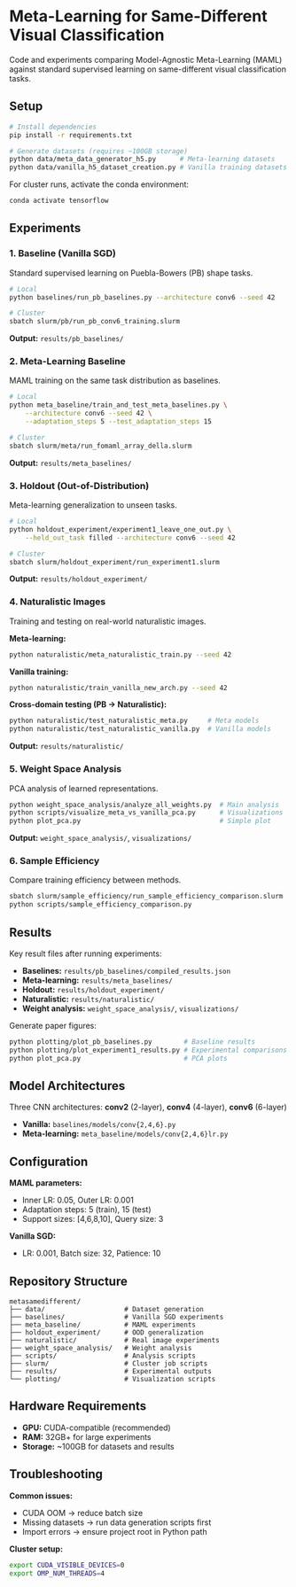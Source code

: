 # Meta-Learning for Same-Different Visual Classification

Code and experiments comparing Model-Agnostic Meta-Learning (MAML) against standard supervised learning on same-different visual classification tasks.

## Setup

```bash
# Install dependencies
pip install -r requirements.txt

# Generate datasets (requires ~100GB storage)
python data/meta_data_generator_h5.py      # Meta-learning datasets
python data/vanilla_h5_dataset_creation.py # Vanilla training datasets
```

For cluster runs, activate the conda environment:
```bash
conda activate tensorflow
```

## Experiments

### 1. Baseline (Vanilla SGD)

Standard supervised learning on Puebla-Bowers (PB) shape tasks.

```bash
# Local
python baselines/run_pb_baselines.py --architecture conv6 --seed 42

# Cluster  
sbatch slurm/pb/run_pb_conv6_training.slurm
```

**Output:** `results/pb_baselines/`

### 2. Meta-Learning Baseline

MAML training on the same task distribution as baselines.

```bash
# Local
python meta_baseline/train_and_test_meta_baselines.py \
    --architecture conv6 --seed 42 \
    --adaptation_steps 5 --test_adaptation_steps 15

# Cluster
sbatch slurm/meta/run_fomaml_array_della.slurm
```

**Output:** `results/meta_baselines/`

### 3. Holdout (Out-of-Distribution)

Meta-learning generalization to unseen tasks.

```bash
# Local
python holdout_experiment/experiment1_leave_one_out.py \
    --held_out_task filled --architecture conv6 --seed 42

# Cluster
sbatch slurm/holdout_experiment/run_experiment1.slurm
```

**Output:** `results/holdout_experiment/`

### 4. Naturalistic Images

Training and testing on real-world naturalistic images.

**Meta-learning:**
```bash
python naturalistic/meta_naturalistic_train.py --seed 42
```

**Vanilla training:**
```bash
python naturalistic/train_vanilla_new_arch.py --seed 42
```

**Cross-domain testing (PB → Naturalistic):**
```bash
python naturalistic/test_naturalistic_meta.py     # Meta models
python naturalistic/test_naturalistic_vanilla.py  # Vanilla models
```

**Output:** `results/naturalistic/`

### 5. Weight Space Analysis

PCA analysis of learned representations.

```bash
python weight_space_analysis/analyze_all_weights.py  # Main analysis
python scripts/visualize_meta_vs_vanilla_pca.py      # Visualizations
python plot_pca.py                                   # Simple plot
```

**Output:** `weight_space_analysis/`, `visualizations/`

### 6. Sample Efficiency

Compare training efficiency between methods.

```bash
sbatch slurm/sample_efficiency/run_sample_efficiency_comparison.slurm
python scripts/sample_efficiency_comparison.py
```

## Results

Key result files after running experiments:

- **Baselines:** `results/pb_baselines/compiled_results.json`
- **Meta-learning:** `results/meta_baselines/`
- **Holdout:** `results/holdout_experiment/`
- **Naturalistic:** `results/naturalistic/`
- **Weight analysis:** `weight_space_analysis/`, `visualizations/`

Generate paper figures:
```bash
python plotting/plot_pb_baselines.py        # Baseline results
python plotting/plot_experiment1_results.py # Experimental comparisons
python plot_pca.py                          # PCA plots
```

## Model Architectures

Three CNN architectures: **conv2** (2-layer), **conv4** (4-layer), **conv6** (6-layer)

- **Vanilla:** `baselines/models/conv{2,4,6}.py`
- **Meta-learning:** `meta_baseline/models/conv{2,4,6}lr.py`

## Configuration

**MAML parameters:**
- Inner LR: 0.05, Outer LR: 0.001
- Adaptation steps: 5 (train), 15 (test)
- Support sizes: [4,6,8,10], Query size: 3

**Vanilla SGD:**
- LR: 0.001, Batch size: 32, Patience: 10

## Repository Structure

```
metasamedifferent/
├── data/                    # Dataset generation
├── baselines/               # Vanilla SGD experiments
├── meta_baseline/           # MAML experiments
├── holdout_experiment/      # OOD generalization
├── naturalistic/            # Real image experiments
├── weight_space_analysis/   # Weight analysis
├── scripts/                 # Analysis scripts
├── slurm/                   # Cluster job scripts
├── results/                 # Experimental outputs
└── plotting/                # Visualization scripts
```

## Hardware Requirements

- **GPU:** CUDA-compatible (recommended)
- **RAM:** 32GB+ for large experiments
- **Storage:** ~100GB for datasets and results

## Troubleshooting

**Common issues:**
- CUDA OOM → reduce batch size
- Missing datasets → run data generation scripts first
- Import errors → ensure project root in Python path

**Cluster setup:**
```bash
export CUDA_VISIBLE_DEVICES=0
export OMP_NUM_THREADS=4
```
